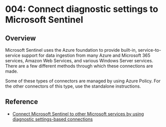 # 004: Connect diagnostic settings to Microsoft Sentinel

## Overview

Microsoft Sentinel uses the Azure foundation to provide built-in, service-to-service support for data ingestion from many Azure and Microsoft 365 services, Amazon Web Services, and various Windows Server services. There are a few different methods through which these connections are made.

Some of these types of connectors are managed by using Azure Policy. For the other connectors of this type, use the standalone instructions.

## Reference

* [Connect Microsoft Sentinel to other Microsoft services by using diagnostic settings-based connections](https://learn.microsoft.com/en-us/azure/sentinel/connect-services-diagnostic-setting-based)